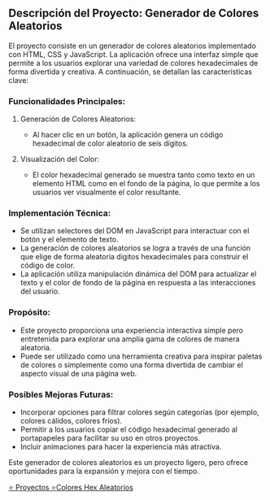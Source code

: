 ## Descripción del Proyecto: Generador de Colores Aleatorios

El proyecto consiste en un generador de colores aleatorios implementado con HTML, CSS y JavaScript. La aplicación ofrece una interfaz simple que permite a los usuarios explorar una variedad de colores hexadecimales de forma divertida y creativa. A continuación, se detallan las características clave:

### Funcionalidades Principales:

1. Generación de Colores Aleatorios:
   - Al hacer clic en un botón, la aplicación genera un código hexadecimal de color aleatorio de seis dígitos.

2. Visualización del Color:
   - El color hexadecimal generado se muestra tanto como texto en un elemento HTML como en el fondo de la página, lo que permite a los usuarios ver visualmente el color resultante.

### Implementación Técnica:

- Se utilizan selectores del DOM en JavaScript para interactuar con el botón y el elemento de texto.
- La generación de colores aleatorios se logra a través de una función que elige de forma aleatoria dígitos hexadecimales para construir el código de color.
- La aplicación utiliza manipulación dinámica del DOM para actualizar el texto y el color de fondo de la página en respuesta a las interacciones del usuario.

### Propósito:

- Este proyecto proporciona una experiencia interactiva simple pero entretenida para explorar una amplia gama de colores de manera aleatoria.
- Puede ser utilizado como una herramienta creativa para inspirar paletas de colores o simplemente como una forma divertida de cambiar el aspecto visual de una página web.

### Posibles Mejoras Futuras:

- Incorporar opciones para filtrar colores según categorías (por ejemplo, colores cálidos, colores fríos).
- Permitir a los usuarios copiar el código hexadecimal generado al portapapeles para facilitar su uso en otros proyectos.
- Incluir animaciones para hacer la experiencia más atractiva.

Este generador de colores aleatorios es un proyecto ligero, pero ofrece oportunidades para la expansión y mejora con el tiempo.

<a href = "https://www.youtube.com/watch?v=koiPxFFiqJ4&t=9876s">⭐️ Proyectos ⭐️Colores Hex Aleatorios</a>